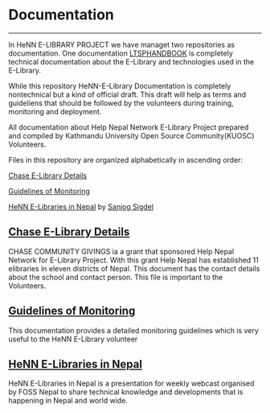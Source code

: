 # Documentation
-------------------------------
In HeNN E-LIBRARY PROJECT we have managet two repositories as documentation. One documentation <a href="https://github.com/algosig/LTSPHandBook.git"> LTSPHANDBOOK</a> is completely technical documentation about the E-Library and technologies used in the E-Library.

While this repository HeNN-E-Library Documentation is completely nontechnical but a kind of official draft. This draft will help as terms and guideliens that should be followed by the volunteers during training, monitoring and deployment.

All documentation about Help Nepal Network E-Library Project prepared and compiled by Kathmandu University Open Source Community(KUOSC) Volunteers.

Files in this repository are organized alphabetically in ascending order:

<a href="https://github.com/henn-elibrary-project/HeNN-E-Library-Documentation/blob/master/chase%20library%20details.docx">Chase E-Library Details</a>

<a href="https://github.com/henn-elibrary-project/HeNN-E-Library-Documentation/blob/master/Guidelines%20for%20Monitoring"> Guidelines of Monitoring</a>

<a href="https://github.com/henn-elibrary-project/HeNN-E-Library-Documentation/blob/master/HeNN%20E-libraries%20in%20Nepal.pdf">HeNN E-Libraries in Nepal</a> by <a href="https://github.com/algosig"> Sanjog Sigdel </a>


<a href="https://github.com/henn-elibrary-project/HeNN-E-Library-Documentation/blob/master/chase%20library%20details.docx" style="text-color:#124334">Chase E-Library Details</a>
---
CHASE COMMUNITY GIVINGS ia a grant that sponsored Help Nepal Network for E-Library Project. With this grant Help Nepal has established 11 elibraries in eleven districts of Nepal. This document has the contact details about the school and contact person. This file is important to the Volunteers.

<a href="https://github.com/henn-elibrary-project/HeNN-E-Library-Documentation/blob/master/Guidelines%20for%20Monitoring"> Guidelines of Monitoring</a>
---
This documentation provides a detailed monitoring guidelines which is very useful to the HeNN E-Library volunteer

<a href="https://github.com/henn-elibrary-project/HeNN-E-Library-Documentation/blob/master/HeNN%20E-libraries%20in%20Nepal.pdf">HeNN E-Libraries in Nepal</a>
---
HeNN E-Libraries in Nepal is a presentation for weekly webcast organised by FOSS Nepal to share technical knowledge and developments that is happening in Nepal and world wide.


